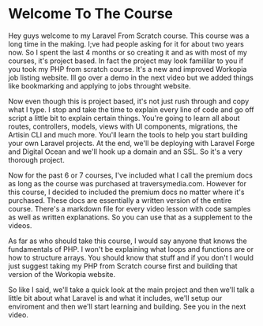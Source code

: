 # Welcome To The Course

Hey guys welcome to my Laravel From Scratch course. This course was a long time in the making. I;ve had people asking for it for about two years now. So I spent the last 4 months or so creating it and as with most of my courses, it's project based. In fact the project may look famililar to you if you took my PHP from scratch course. It's a new and improved Workopia job listing website. Ill go over a demo in the next video but we added things like bookmarking and applying to jobs throught website.

Now even though this is  project based, it's not just rush through and copy what I type. I stop and take the time to explain every line of code and go off script a little bit to explain certain things. You're going to learn all about routes, controllers, models, views with UI components, migrations, the Artisin CLI and much more. You'll learn the tools to help you start building your own Laravel projects. At the end, we'll be deploying with Laravel Forge and Digital Ocean and we'll hook up a domain and an SSL. So it's a very thorough project.

Now for the past 6 or 7 courses, I've included what I call the premium docs as long as the course was purchased at traversymedia.com. However for this course, I decided to included the premium docs no matter where it's purchased. These docs are essentially a written version of the entire course. There's a markdown file for every video lesson with code samples as well as written explanations. So you can use that as a supplement to the videos.

As far as who should take this course, I would say anyone that knows the fundamentals of PHP. I won't be explaining what loops and functions are or how to structure arrays. You should know that stuff and if you don't I would just suggest taking my PHP from Scratch course first and building that version of the Workopia website.

So like I said, we'll take a quick look at the main project and then we'll talk a little bit about what Laravel is and what it includes, we'll setup our enviroment and then we'll start learning and building. See you in the next video.